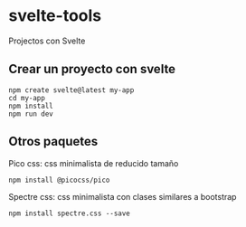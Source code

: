 # svelte-tools
Projectos con Svelte

## Crear un proyecto con svelte

```
npm create svelte@latest my-app
cd my-app
npm install
npm run dev
```

## Otros paquetes

Pico css: css minimalista de reducido tamaño
```
npm install @picocss/pico
```

Spectre css: css minimalista con clases similares a bootstrap
```
npm install spectre.css --save
```


